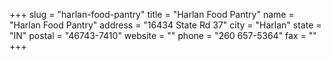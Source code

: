 +++
slug = "harlan-food-pantry"
title = "Harlan Food Pantry"
name = "Harlan Food Pantry"
address = "16434 State Rd 37"
city = "Harlan"
state = "IN"
postal = "46743-7410"
website = ""
phone = "260 657-5364"
fax = ""
+++
